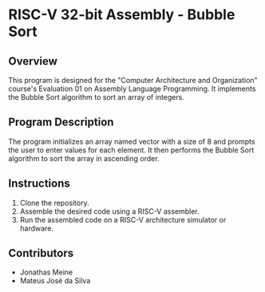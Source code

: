 # RISC-V 32-bit Assembly - Bubble Sort

## Overview

This program is designed for the "Computer Architecture and Organization" course's Evaluation 01 on Assembly Language Programming. It implements the Bubble Sort algorithm to sort an array of integers.

## Program Description

The program initializes an array named vector with a size of 8 and prompts the user to enter values for each element. It then performs the Bubble Sort algorithm to sort the array in ascending order.

## Instructions

1. Clone the repository.
2. Assemble the desired code using a RISC-V assembler.
3. Run the assembled code on a RISC-V architecture simulator or hardware.

## Contributors

- Jonathas Meine
- Mateus José da Silva
